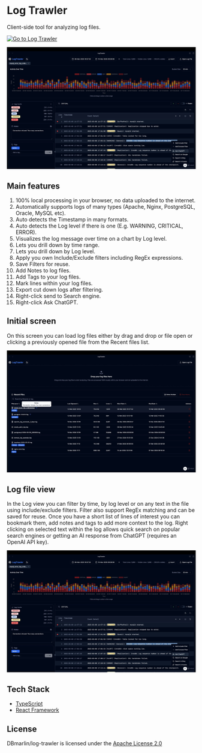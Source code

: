 # Log Trawler

Client-side tool for analyzing log files.

[![Go to Log Trawler](https://img.shields.io/badge/Go%20to-Log%20Trawler-blue?style=for-the-badge)](https://logtrawler.netlify.app)

![Log Trawler log viewer](screenshots/logviewer.jpeg)

## Main features

1. 100% local processing in your browser, no data uploaded to the internet.
2. Automatically supports logs of many types (Apache, Nginx, PostgreSQL, Oracle, MySQL etc).
3. Auto detects the Timestamp in many formats.
4. Auto detects the Log level if there is one (E.g. WARNING, CRITICAL, ERROR).
5. Visualizes the log message over time on a chart by Log level.
6. Lets you drill down by time range.
7. Lets you drill down by Log level.
8. Apply you own Include/Exclude filters including RegEx expressions.
9. Save Filters for reuse.
10. Add Notes to log files.
11. Add Tags to your log files.
12. Mark lines within your log files.
13. Export cut down logs after filtering.
14. Right-click send to Search engine.
15. Right-click Ask ChatGPT.

## Initial screen

On this screen you can load log files either by drag and drop or file open or clicking a previously opened file from the Recent files list.

![Log Trawler main screen](screenshots/initialscreen.jpeg)

## Log file view

In the Log view you can filter by time, by log level or on any text in the file using include/exclude filters. Filter also support RegEx matching and can be saved for reuse. Once you have a short list of lines of interest you can bookmark them, add notes and tags to add more context to the log. Right clicking on selected text within the log allows quick search on popular search engines or getting an AI response from ChatGPT (requires an OpenAI API key).

![Log Trawler log viewer](screenshots/logviewer.jpeg)

## Tech Stack

- [TypeScript](https://www.typescriptlang.org)
- [React Framework](https://react.dev)

## License

DBmarlin/log-trawler is licensed under the [Apache License 2.0](https://github.com/DBmarlin/log-trawler/blob/main/LICENSE)